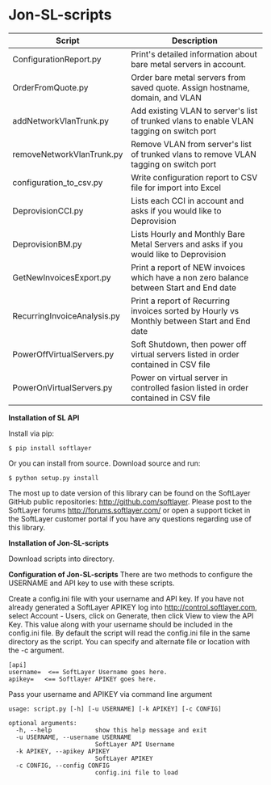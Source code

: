 **Jon-SL-scripts**
==============

Script | Description
------ | -----------
ConfigurationReport.py | Print's detailed information about bare metal servers in account.
OrderFromQuote.py | Order bare metal servers from saved quote.  Assign hostname, domain, and VLAN
addNetworkVlanTrunk.py | Add existing VLAN to server's list of trunked vlans to enable VLAN tagging on switch port
removeNetworkVlanTrunk.py | Remove VLAN from server's list of trunked vlans to remove VLAN tagging on switch port
configuration_to_csv.py | Write configuration report to CSV file for import into Excel
DeprovisionCCI.py | Lists each CCI in account and asks if you would like to Deprovision
DeprovisionBM.py | Lists Hourly and Monthly Bare Metal Servers and asks if you would like to Deprovision
GetNewInvoicesExport.py | Print a report of NEW invoices which have a non zero balance between Start and End date
RecurringInvoiceAnalysis.py | Print a report of Recurring invoices sorted by Hourly vs Monthly between Start and End date
PowerOffVirtualServers.py| Soft Shutdown, then power off virtual servers listed in order contained in CSV file
PowerOnVirtualServers.py| Power on virtual server in controlled fasion listed in order contained in CSV file

**Installation of SL API**

Install via pip:
```
$ pip install softlayer
```
Or you can install from source. Download source and run:

```
$ python setup.py install
```
The most up to date version of this library can be found on the SoftLayer GitHub public repositories: http://github.com/softlayer. Please post to the SoftLayer forums http://forums.softlayer.com/ or open a support ticket in the SoftLayer customer portal if you have any questions regarding use of this library.

**Installation of Jon-SL-scripts**

Download scripts into directory.

**Configuration of Jon-SL-scripts**
There are two methods to configure the USERNAME and API key to use with these scripts.


Create a config.ini file with your username and API key.  If you have not already generated a SoftLayer APIKEY log into http://control.softlayer.com, select Account - Users, click on Generate, then click View to view the API Key.  This value along with your username should be included in the config.ini file.  By default the script will read the config.ini file in the same directory as the script.   You can specify and alternate file or location with the -c argument.
```
[api]
username=  <== SoftLayer Username goes here.
apikey=   <== Softlayer APIKEY goes here.
```

Pass your username and APIKEY via command line argument
```
usage: script.py [-h] [-u USERNAME] [-k APIKEY] [-c CONFIG]

optional arguments:
  -h, --help            show this help message and exit
  -u USERNAME, --username USERNAME
                        SoftLayer API Username
  -k APIKEY, --apikey APIKEY
                        SoftLayer APIKEY
  -c CONFIG, --config CONFIG
                        config.ini file to load
```
